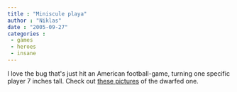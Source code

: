 ```yaml
---
title : "Miniscule playa"
author : "Niklas"
date : "2005-09-27"
categories : 
 - games
 - heroes
 - insane
---
```


I love the bug that's just hit an American football-game, turning one specific player 7 inches tall. Check out [these pictures](http://beta.news.com.com/2300-1043_3-5883305-1.html) of the dwarfed one.
